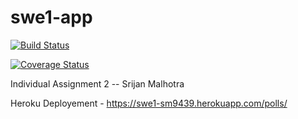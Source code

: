# swe1-app


[![Build Status](https://app.travis-ci.com/srijanmalhotra2711/swe1-app.svg?branch=main)](https://app.travis-ci.com/srijanmalhotra2711/swe1-app)

[![Coverage Status](https://coveralls.io/repos/github/srijanmalhotra2711/swe1-app/badge.svg?branch=main)](https://coveralls.io/github/srijanmalhotra2711/swe1-app?branch=main)

Individual Assignment 2 -- Srijan Malhotra

Heroku Deployement - https://swe1-sm9439.herokuapp.com/polls/

